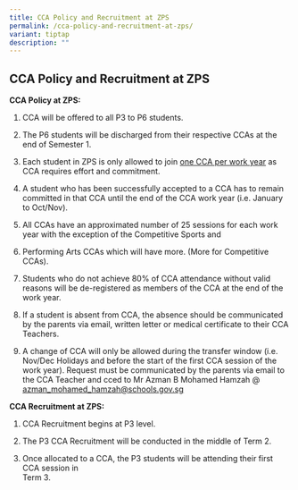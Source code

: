 ```yaml
---
title: CCA Policy and Recruitment at ZPS
permalink: /cca-policy-and-recruitment-at-zps/
variant: tiptap
description: ""
---
```

<h2><strong>CCA Policy and Recruitment at ZPS</strong></h2>
<p><strong>CCA Policy at ZPS:</strong>
</p>
<ol data-tight="true" class="tight">
<li>
<p>CCA will be offered to all P3 to P6 students.</p>
</li>
<li>
<p>The P6 students will be discharged from their respective CCAs at the end
of Semester 1.</p>
</li>
<li>
<p>Each student in ZPS is only allowed to join <u>one CCA per work year</u> as
CCA requires effort and commitment.</p>
</li>
<li>
<p>A student who has been successfully accepted to a CCA has to remain committed
in that CCA until the end of the CCA work year (i.e. January to Oct/Nov).</p>
</li>
<li>
<p>All CCAs have an approximated number of 25 sessions for each work year
with the exception of the Competitive Sports and</p>
</li>
<li>
<p>Performing Arts CCAs which will have more. (More for Competitive CCAs).</p>
</li>
<li>
<p>Students who do not achieve 80% of CCA attendance without valid reasons
will be de-registered as members of the CCA at the end of the work year.</p>
</li>
<li>
<p>If a student is absent from CCA, the absence should be communicated by
the parents via email, written letter or medical certificate to their CCA
Teachers.</p>
</li>
<li>
<p>A change of CCA will only be allowed during the transfer window (i.e.
Nov/Dec Holidays and before the start of the first CCA session of the work
year). Request must be communicated by the parents via email to the CCA
Teacher and cced to Mr Azman B Mohamed Hamzah @ <a href="mailto:azman_mohamed_hamzah@schools.gov.sg" rel="noopener noreferrer nofollow" target="_blank"><u>azman_mohamed_hamzah@schools.gov.sg</u></a>
</p>
</li>
</ol>
<p><strong>CCA Recruitment at ZPS:</strong>
</p>
<ol data-tight="true" class="tight">
<li>
<p>CCA Recruitment begins at P3 level.</p>
</li>
<li>
<p>The P3 CCA Recruitment will be conducted in the middle of Term 2.</p>
</li>
<li>
<p>Once allocated to a CCA, the P3 students will be attending their first
CCA session in
<br>Term 3.</p>
<p></p>
</li>
</ol>
<p></p>